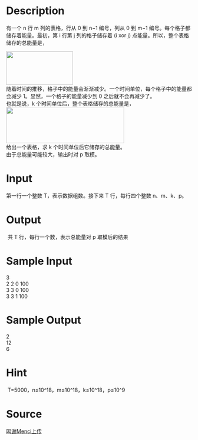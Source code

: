 
# Description

<div class="content"><p>有一个 n 行 m 列的表格，行从 0 到 n−1 编号，列从 0 到 m−1 编号。每个格子都储存着能量。最初，第 i 行第 j 列的格子储存着 (i xor j) 点能量。所以，整个表格储存的总能量是，</p>
<div><img src="/source/bzoj/4513/img/aHR0cHM6Ly9seWRzeS5jb20vSnVkZ2VPbmxpbmUvdXBsb2FkLzIwMTYwNC8xKDIpLnBuZw==.png" width="181" height="91" alt=""/></div>
<div>随着时间的推移，格子中的能量会渐渐减少。一个时间单位，每个格子中的能量都会减少 1。显然，一个格子的能量减少到 0 之后就不会再减少了。</div>
<div>也就是说，k 个时间单位后，整个表格储存的总能量是，</div>
<div><img src="/source/bzoj/4513/img/aHR0cHM6Ly9seWRzeS5jb20vSnVkZ2VPbmxpbmUvdXBsb2FkLzIwMTYwNC8yKDIpLnBuZw==.png" width="320" height="98" alt=""/></div>
<div>给出一个表格，求 k 个时间单位后它储存的总能量。</div>
<div>由于总能量可能较大，输出时对 p 取模。</div>
<p></p></div>

# Input

<div class="content"><p>第一行一个整数 T，表示数据组数。接下来 T 行，每行四个整数 n、m、k、p。</p>
<div></div></div>

# Output

<div class="content"><p> 共 T 行，每行一个数，表示总能量对 p 取模后的结果</p>
<div></div></div>

# Sample Input

<div class="content"><span class="sampledata">3<br/>
2 2 0 100<br/>
3 3 0 100<br/>
3 3 1 100</span></div>

# Sample Output

<div class="content"><span class="sampledata">2<br/>
12<br/>
6</span></div>

# Hint

<div class="content"><p></p><p> T=5000，n≤10^18，m≤10^18，k≤10^18，p≤10^9</p><p></p></div>

# Source

<div class="content"><p><a href="problemset.php?search=鸣谢Menci上传">鸣谢Menci上传</a></p></div>

